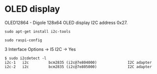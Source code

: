 # OLED display

OLED12864 - Digole 128x64 OLED display
I2C address 0x27.

```
sudo apt-get install i2c-tools
```

```
sudo raspi-config
```

3 Interface Options -> I5 I2C -> Yes

```
$ sudo i2cdetect -l
i2c-1	i2c       	bcm2835 (i2c@7e804000)          	I2C adapter
i2c-2	i2c       	bcm2835 (i2c@7e805000)          	I2C adapter
```